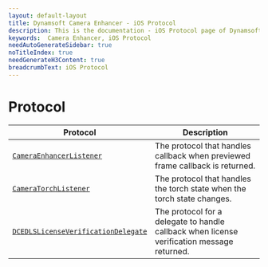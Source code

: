 ```yaml
---
layout: default-layout
title: Dynamsoft Camera Enhancer - iOS Protocol
description: This is the documentation - iOS Protocol page of Dynamsoft Camera Enhancer.
keywords:  Camera Enhancer, iOS Protocol
needAutoGenerateSidebar: true
noTitleIndex: true
needGenerateH3Content: true
breadcrumbText: iOS Protocol
---
```


# Protocol

| Protocol | Description |
| -------- | ----------- |
| [`CameraEnhancerListener`](protocol-cameralistener.md) | The protocol that handles callback when previewed frame callback is returned. |
| [`CameraTorchListener`](protocol-torchlistener.md) | The protocol that handles the torch state when the torch state changes. |
| [`DCEDLSLicenseVerificationDelegate`](protocol-dcedlslicenseverificationdelegate.md) | The protocol for a delegate to handle callback when license verification message returned. |
